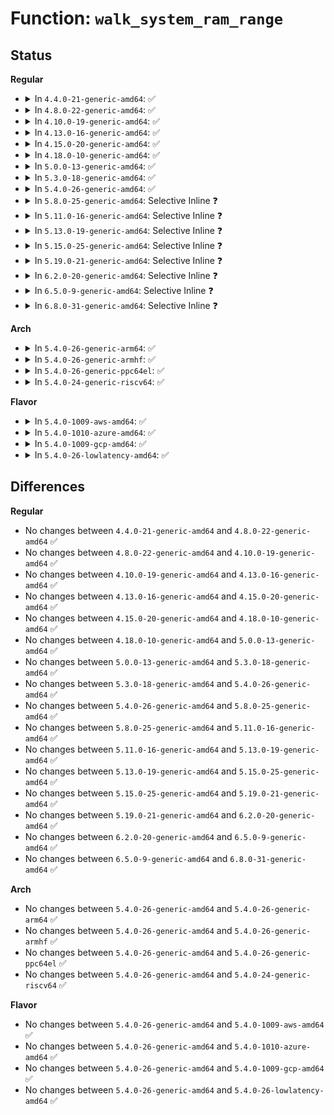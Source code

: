# Function: <code>walk_system_ram_range</code>

## Status
<b>Regular</b>
<ul>
<li>
<details>
<summary>In <code>4.4.0-21-generic-amd64</code>: ✅</summary>

```c
int walk_system_ram_range(long unsigned int start_pfn, long unsigned int nr_pages, void * arg, int (*)(long unsigned int, long unsigned int, void *) func)
```

```json
{
  "name": "walk_system_ram_range",
  "collision_type": "Unique Global",
  "inline_type": "No",
  "funcs": [
    {
      "addr": 18446744071579397856,
      "name": "walk_system_ram_range",
      "external": true,
      "loc": "kernel/resource.c:453",
      "file": "kernel/resource.c",
      "inline": "seen, unknown",
      "caller_inline": [],
      "caller_func": [
        "arch/x86/mm/ioremap.c:__ioremap_caller",
        "arch/x86/mm/pat.c:pat_pagerange_is_ram",
        "kernel/resource.c:page_is_ram",
        "mm/memory_hotplug.c:online_pages",
        "mm/memory_hotplug.c:online_pages",
        "fs/proc/kcore.c:kcore_update_ram"
      ]
    }
  ],
  "symbols": [
    {
      "addr": 18446744071579397856,
      "name": "walk_system_ram_range",
      "section": ".text",
      "bind": "STB_GLOBAL",
      "size": 225
    }
  ]
}
```
</details>
</li>
<li>
<details>
<summary>In <code>4.8.0-22-generic-amd64</code>: ✅</summary>

```c
int walk_system_ram_range(long unsigned int start_pfn, long unsigned int nr_pages, void * arg, int (*)(long unsigned int, long unsigned int, void *) func)
```

```json
{
  "name": "walk_system_ram_range",
  "collision_type": "Unique Global",
  "inline_type": "No",
  "funcs": [
    {
      "addr": 18446744071579410176,
      "name": "walk_system_ram_range",
      "external": true,
      "loc": "kernel/resource.c:479",
      "file": "kernel/resource.c",
      "inline": "seen, unknown",
      "caller_inline": [],
      "caller_func": [
        "arch/x86/mm/ioremap.c:__ioremap_caller",
        "arch/x86/mm/pat.c:pat_pagerange_is_ram",
        "kernel/resource.c:page_is_ram",
        "mm/memory_hotplug.c:online_pages",
        "mm/memory_hotplug.c:online_pages",
        "fs/proc/kcore.c:kcore_update_ram"
      ]
    }
  ],
  "symbols": [
    {
      "addr": 18446744071579410176,
      "name": "walk_system_ram_range",
      "section": ".text",
      "bind": "STB_GLOBAL",
      "size": 220
    }
  ]
}
```
</details>
</li>
<li>
<details>
<summary>In <code>4.10.0-19-generic-amd64</code>: ✅</summary>

```c
int walk_system_ram_range(long unsigned int start_pfn, long unsigned int nr_pages, void * arg, int (*)(long unsigned int, long unsigned int, void *) func)
```

```json
{
  "name": "walk_system_ram_range",
  "collision_type": "Unique Global",
  "inline_type": "No",
  "funcs": [
    {
      "addr": 18446744071579430480,
      "name": "walk_system_ram_range",
      "external": true,
      "loc": "kernel/resource.c:479",
      "file": "kernel/resource.c",
      "inline": "seen, unknown",
      "caller_inline": [],
      "caller_func": [
        "arch/x86/mm/ioremap.c:__ioremap_caller",
        "arch/x86/mm/pat.c:pat_pagerange_is_ram",
        "kernel/resource.c:page_is_ram",
        "mm/memory_hotplug.c:online_pages",
        "mm/memory_hotplug.c:online_pages",
        "fs/proc/kcore.c:kcore_update_ram"
      ]
    }
  ],
  "symbols": [
    {
      "addr": 18446744071579430480,
      "name": "walk_system_ram_range",
      "section": ".text",
      "bind": "STB_GLOBAL",
      "size": 220
    }
  ]
}
```
</details>
</li>
<li>
<details>
<summary>In <code>4.13.0-16-generic-amd64</code>: ✅</summary>

```c
int walk_system_ram_range(long unsigned int start_pfn, long unsigned int nr_pages, void * arg, int (*)(long unsigned int, long unsigned int, void *) func)
```

```json
{
  "name": "walk_system_ram_range",
  "collision_type": "Unique Global",
  "inline_type": "No",
  "funcs": [
    {
      "addr": 18446744071579418128,
      "name": "walk_system_ram_range",
      "external": true,
      "loc": "kernel/resource.c:479",
      "file": "kernel/resource.c",
      "inline": "seen, unknown",
      "caller_inline": [],
      "caller_func": [
        "arch/x86/mm/ioremap.c:__ioremap_caller",
        "arch/x86/mm/pat.c:pat_pagerange_is_ram",
        "kernel/resource.c:page_is_ram",
        "mm/memory_hotplug.c:online_pages",
        "mm/memory_hotplug.c:online_pages",
        "fs/proc/kcore.c:kcore_update_ram"
      ]
    }
  ],
  "symbols": [
    {
      "addr": 18446744071579418128,
      "name": "walk_system_ram_range",
      "section": ".text",
      "bind": "STB_GLOBAL",
      "size": 215
    }
  ]
}
```
</details>
</li>
<li>
<details>
<summary>In <code>4.15.0-20-generic-amd64</code>: ✅</summary>

```c
int walk_system_ram_range(long unsigned int start_pfn, long unsigned int nr_pages, void * arg, int (*)(long unsigned int, long unsigned int, void *) func)
```

```json
{
  "name": "walk_system_ram_range",
  "collision_type": "Unique Global",
  "inline_type": "No",
  "funcs": [
    {
      "addr": 18446744071579446096,
      "name": "walk_system_ram_range",
      "external": true,
      "loc": "kernel/resource.c:496",
      "file": "kernel/resource.c",
      "inline": "seen, unknown",
      "caller_inline": [],
      "caller_func": [
        "arch/x86/mm/pat.c:pat_pagerange_is_ram",
        "kernel/resource.c:page_is_ram",
        "mm/memory_hotplug.c:__offline_pages",
        "mm/memory_hotplug.c:__offline_pages",
        "mm/memory_hotplug.c:online_pages",
        "mm/memory_hotplug.c:online_pages",
        "fs/proc/kcore.c:kcore_update_ram"
      ]
    }
  ],
  "symbols": [
    {
      "addr": 18446744071579446096,
      "name": "walk_system_ram_range",
      "section": ".text",
      "bind": "STB_GLOBAL",
      "size": 217
    }
  ]
}
```
</details>
</li>
<li>
<details>
<summary>In <code>4.18.0-10-generic-amd64</code>: ✅</summary>

```c
int walk_system_ram_range(long unsigned int start_pfn, long unsigned int nr_pages, void * arg, int (*)(long unsigned int, long unsigned int, void *) func)
```

```json
{
  "name": "walk_system_ram_range",
  "collision_type": "Unique Global",
  "inline_type": "No",
  "funcs": [
    {
      "addr": 18446744071579460976,
      "name": "walk_system_ram_range",
      "external": true,
      "loc": "kernel/resource.c:464",
      "file": "kernel/resource.c",
      "inline": "seen, unknown",
      "caller_inline": [],
      "caller_func": [
        "arch/x86/mm/pat.c:pat_pagerange_is_ram",
        "kernel/resource.c:page_is_ram",
        "mm/memory_hotplug.c:__offline_pages",
        "mm/memory_hotplug.c:__offline_pages",
        "mm/memory_hotplug.c:online_pages",
        "mm/memory_hotplug.c:online_pages",
        "fs/proc/kcore.c:kcore_update_ram"
      ]
    }
  ],
  "symbols": [
    {
      "addr": 18446744071579460976,
      "name": "walk_system_ram_range",
      "section": ".text",
      "bind": "STB_GLOBAL",
      "size": 217
    }
  ]
}
```
</details>
</li>
<li>
<details>
<summary>In <code>5.0.0-13-generic-amd64</code>: ✅</summary>

```c
int walk_system_ram_range(long unsigned int start_pfn, long unsigned int nr_pages, void * arg, int (*)(long unsigned int, long unsigned int, void *) func)
```

```json
{
  "name": "walk_system_ram_range",
  "collision_type": "Unique Global",
  "inline_type": "No",
  "funcs": [
    {
      "addr": 18446744071579494528,
      "name": "walk_system_ram_range",
      "external": true,
      "loc": "kernel/resource.c:458",
      "file": "kernel/resource.c",
      "inline": "seen, unknown",
      "caller_inline": [],
      "caller_func": [
        "arch/x86/mm/pat.c:pat_pagerange_is_ram",
        "kernel/resource.c:page_is_ram",
        "mm/memory_hotplug.c:__offline_pages",
        "mm/memory_hotplug.c:__offline_pages",
        "mm/memory_hotplug.c:online_pages",
        "mm/memory_hotplug.c:online_pages",
        "fs/proc/kcore.c:kcore_update_ram"
      ]
    }
  ],
  "symbols": [
    {
      "addr": 18446744071579494528,
      "name": "walk_system_ram_range",
      "section": ".text",
      "bind": "STB_GLOBAL",
      "size": 209
    }
  ]
}
```
</details>
</li>
<li>
<details>
<summary>In <code>5.3.0-18-generic-amd64</code>: ✅</summary>

```c
int walk_system_ram_range(long unsigned int start_pfn, long unsigned int nr_pages, void * arg, int (*)(long unsigned int, long unsigned int, void *) func)
```

```json
{
  "name": "walk_system_ram_range",
  "collision_type": "Unique Global",
  "inline_type": "No",
  "funcs": [
    {
      "addr": 18446744071579512528,
      "name": "walk_system_ram_range",
      "external": true,
      "loc": "kernel/resource.c:475",
      "file": "kernel/resource.c",
      "inline": "seen, unknown",
      "caller_inline": [],
      "caller_func": [
        "arch/x86/mm/pat.c:pat_pagerange_is_ram",
        "kernel/resource.c:page_is_ram",
        "mm/memory_hotplug.c:__offline_pages",
        "mm/memory_hotplug.c:__offline_pages",
        "mm/memory_hotplug.c:online_pages",
        "mm/memory_hotplug.c:online_pages",
        "fs/proc/kcore.c:kcore_update_ram"
      ]
    }
  ],
  "symbols": [
    {
      "addr": 18446744071579512528,
      "name": "walk_system_ram_range",
      "section": ".text",
      "bind": "STB_GLOBAL",
      "size": 206
    }
  ]
}
```
</details>
</li>
<li>
<details>
<summary>In <code>5.4.0-26-generic-amd64</code>: ✅</summary>

```c
int walk_system_ram_range(long unsigned int start_pfn, long unsigned int nr_pages, void * arg, int (*)(long unsigned int, long unsigned int, void *) func)
```

```json
{
  "name": "walk_system_ram_range",
  "collision_type": "Unique Global",
  "inline_type": "No",
  "funcs": [
    {
      "addr": 18446744071579538704,
      "name": "walk_system_ram_range",
      "external": true,
      "loc": "kernel/resource.c:475",
      "file": "kernel/resource.c",
      "inline": "seen, unknown",
      "caller_inline": [],
      "caller_func": [
        "arch/x86/mm/pat.c:pat_pagerange_is_ram",
        "kernel/resource.c:page_is_ram",
        "mm/memory_hotplug.c:__offline_pages",
        "mm/memory_hotplug.c:__offline_pages",
        "mm/memory_hotplug.c:online_pages",
        "mm/memory_hotplug.c:online_pages",
        "fs/proc/kcore.c:kcore_update_ram"
      ]
    }
  ],
  "symbols": [
    {
      "addr": 18446744071579538704,
      "name": "walk_system_ram_range",
      "section": ".text",
      "bind": "STB_GLOBAL",
      "size": 206
    }
  ]
}
```
</details>
</li>
<li>
<details>
<summary>In <code>5.8.0-25-generic-amd64</code>: Selective Inline ❓</summary>

```c
int walk_system_ram_range(long unsigned int start_pfn, long unsigned int nr_pages, void * arg, int (*)(long unsigned int, long unsigned int, void *) func)
```

```json
{
  "name": "walk_system_ram_range",
  "collision_type": "Unique Global",
  "inline_type": "Selective",
  "funcs": [
    {
      "addr": 18446744071579569207,
      "name": "walk_system_ram_range",
      "external": true,
      "loc": "kernel/resource.c:475",
      "file": "kernel/resource.c",
      "inline": "not declared, inlined",
      "caller_inline": [
        "kernel/resource.c:page_is_ram"
      ],
      "caller_func": [
        "arch/x86/mm/pat/memtype.c:pat_pagerange_is_ram",
        "mm/memory_hotplug.c:__offline_pages",
        "mm/memory_hotplug.c:__offline_pages",
        "mm/memory_hotplug.c:__offline_pages",
        "mm/memory_hotplug.c:online_pages",
        "mm/memory_hotplug.c:online_pages"
      ]
    }
  ],
  "symbols": [
    {
      "addr": 18446744071579570432,
      "name": "walk_system_ram_range",
      "section": ".text",
      "bind": "STB_GLOBAL",
      "size": 206
    }
  ]
}
```
</details>
</li>
<li>
<details>
<summary>In <code>5.11.0-16-generic-amd64</code>: Selective Inline ❓</summary>

```c
int walk_system_ram_range(long unsigned int start_pfn, long unsigned int nr_pages, void * arg, int (*)(long unsigned int, long unsigned int, void *) func)
```

```json
{
  "name": "walk_system_ram_range",
  "collision_type": "Unique Global",
  "inline_type": "Selective",
  "funcs": [
    {
      "addr": 18446744071579550615,
      "name": "walk_system_ram_range",
      "external": true,
      "loc": "kernel/resource.c:482",
      "file": "kernel/resource.c",
      "inline": "not declared, inlined",
      "caller_inline": [
        "kernel/resource.c:page_is_ram"
      ],
      "caller_func": [
        "arch/x86/mm/pat/memtype.c:pat_pagerange_is_ram",
        "mm/memory_hotplug.c:offline_pages"
      ]
    }
  ],
  "symbols": [
    {
      "addr": 18446744071579551840,
      "name": "walk_system_ram_range",
      "section": ".text",
      "bind": "STB_GLOBAL",
      "size": 206
    }
  ]
}
```
</details>
</li>
<li>
<details>
<summary>In <code>5.13.0-19-generic-amd64</code>: Selective Inline ❓</summary>

```c
int walk_system_ram_range(long unsigned int start_pfn, long unsigned int nr_pages, void * arg, int (*)(long unsigned int, long unsigned int, void *) func)
```

```json
{
  "name": "walk_system_ram_range",
  "collision_type": "Unique Global",
  "inline_type": "Selective",
  "funcs": [
    {
      "addr": 18446744071579554311,
      "name": "walk_system_ram_range",
      "external": true,
      "loc": "kernel/resource.c:465",
      "file": "kernel/resource.c",
      "inline": "not declared, inlined",
      "caller_inline": [
        "kernel/resource.c:page_is_ram"
      ],
      "caller_func": [
        "arch/x86/mm/pat/memtype.c:pat_pagerange_is_ram",
        "mm/memory_hotplug.c:offline_pages"
      ]
    }
  ],
  "symbols": [
    {
      "addr": 18446744071579556432,
      "name": "walk_system_ram_range",
      "section": ".text",
      "bind": "STB_GLOBAL",
      "size": 201
    }
  ]
}
```
</details>
</li>
<li>
<details>
<summary>In <code>5.15.0-25-generic-amd64</code>: Selective Inline ❓</summary>

```c
int walk_system_ram_range(long unsigned int start_pfn, long unsigned int nr_pages, void * arg, int (*)(long unsigned int, long unsigned int, void *) func)
```

```json
{
  "name": "walk_system_ram_range",
  "collision_type": "Unique Global",
  "inline_type": "Selective",
  "funcs": [
    {
      "addr": 18446744071579626871,
      "name": "walk_system_ram_range",
      "external": true,
      "loc": "kernel/resource.c:465",
      "file": "kernel/resource.c",
      "inline": "not declared, inlined",
      "caller_inline": [
        "kernel/resource.c:page_is_ram"
      ],
      "caller_func": [
        "arch/x86/mm/pat/memtype.c:pat_pagerange_is_ram",
        "mm/memory_hotplug.c:offline_pages"
      ]
    }
  ],
  "symbols": [
    {
      "addr": 18446744071579629008,
      "name": "walk_system_ram_range",
      "section": ".text",
      "bind": "STB_GLOBAL",
      "size": 201
    }
  ]
}
```
</details>
</li>
<li>
<details>
<summary>In <code>5.19.0-21-generic-amd64</code>: Selective Inline ❓</summary>

```c
int walk_system_ram_range(long unsigned int start_pfn, long unsigned int nr_pages, void * arg, int (*)(long unsigned int, long unsigned int, void *) func)
```

```json
{
  "name": "walk_system_ram_range",
  "collision_type": "Unique Global",
  "inline_type": "Selective",
  "funcs": [
    {
      "addr": 18446744071579722804,
      "name": "walk_system_ram_range",
      "external": true,
      "loc": "kernel/resource.c:452",
      "file": "kernel/resource.c",
      "inline": "not declared, inlined",
      "caller_inline": [
        "kernel/resource.c:page_is_ram"
      ],
      "caller_func": [
        "arch/x86/mm/pat/memtype.c:pat_pagerange_is_ram",
        "mm/memory_hotplug.c:offline_pages"
      ]
    }
  ],
  "symbols": [
    {
      "addr": 18446744071579724256,
      "name": "walk_system_ram_range",
      "section": ".text",
      "bind": "STB_GLOBAL",
      "size": 235
    }
  ]
}
```
</details>
</li>
<li>
<details>
<summary>In <code>6.2.0-20-generic-amd64</code>: Selective Inline ❓</summary>

```c
int walk_system_ram_range(long unsigned int start_pfn, long unsigned int nr_pages, void * arg, int (*)(long unsigned int, long unsigned int, void *) func)
```

```json
{
  "name": "walk_system_ram_range",
  "collision_type": "Unique Global",
  "inline_type": "Selective",
  "funcs": [
    {
      "addr": 18446744071579849892,
      "name": "walk_system_ram_range",
      "external": true,
      "loc": "kernel/resource.c:452",
      "file": "kernel/resource.c",
      "inline": "not declared, inlined",
      "caller_inline": [
        "kernel/resource.c:page_is_ram"
      ],
      "caller_func": [
        "arch/x86/mm/pat/memtype.c:pat_pagerange_is_ram",
        "mm/memory_hotplug.c:offline_pages"
      ]
    }
  ],
  "symbols": [
    {
      "addr": 18446744071579853824,
      "name": "walk_system_ram_range",
      "section": ".text",
      "bind": "STB_GLOBAL",
      "size": 235
    }
  ]
}
```
</details>
</li>
<li>
<details>
<summary>In <code>6.5.0-9-generic-amd64</code>: Selective Inline ❓</summary>

```c
int walk_system_ram_range(long unsigned int start_pfn, long unsigned int nr_pages, void * arg, int (*)(long unsigned int, long unsigned int, void *) func)
```

```json
{
  "name": "walk_system_ram_range",
  "collision_type": "Unique Global",
  "inline_type": "Selective",
  "funcs": [
    {
      "addr": 18446744071579900132,
      "name": "walk_system_ram_range",
      "external": true,
      "loc": "kernel/resource.c:452",
      "file": "kernel/resource.c",
      "inline": "not declared, inlined",
      "caller_inline": [
        "kernel/resource.c:page_is_ram"
      ],
      "caller_func": [
        "arch/x86/mm/pat/memtype.c:pat_pagerange_is_ram",
        "mm/memory_hotplug.c:offline_pages"
      ]
    }
  ],
  "symbols": [
    {
      "addr": 18446744071579904080,
      "name": "walk_system_ram_range",
      "section": ".text",
      "bind": "STB_GLOBAL",
      "size": 235
    }
  ]
}
```
</details>
</li>
<li>
<details>
<summary>In <code>6.8.0-31-generic-amd64</code>: Selective Inline ❓</summary>

```c
int walk_system_ram_range(long unsigned int start_pfn, long unsigned int nr_pages, void * arg, int (*)(long unsigned int, long unsigned int, void *) func)
```

```json
{
  "name": "walk_system_ram_range",
  "collision_type": "Unique Global",
  "inline_type": "Selective",
  "funcs": [
    {
      "addr": 18446744071579938868,
      "name": "walk_system_ram_range",
      "external": true,
      "loc": "kernel/resource.c:507",
      "file": "kernel/resource.c",
      "inline": "not declared, inlined",
      "caller_inline": [
        "kernel/resource.c:page_is_ram"
      ],
      "caller_func": [
        "arch/x86/mm/pat/memtype.c:pat_pagerange_is_ram",
        "kernel/dma/direct.c:dma_direct_all_ram_mapped",
        "mm/memory_hotplug.c:offline_pages"
      ]
    }
  ],
  "symbols": [
    {
      "addr": 18446744071579943296,
      "name": "walk_system_ram_range",
      "section": ".text",
      "bind": "STB_GLOBAL",
      "size": 235
    }
  ]
}
```
</details>
</li>
</ul>
<b>Arch</b>
<ul>
<li>
<details>
<summary>In <code>5.4.0-26-generic-arm64</code>: ✅</summary>

```c
int walk_system_ram_range(long unsigned int start_pfn, long unsigned int nr_pages, void * arg, int (*)(long unsigned int, long unsigned int, void *) func)
```

```json
{
  "name": "walk_system_ram_range",
  "collision_type": "Unique Global",
  "inline_type": "No",
  "funcs": [
    {
      "addr": 18446603336490685168,
      "name": "walk_system_ram_range",
      "external": true,
      "loc": "kernel/resource.c:475",
      "file": "kernel/resource.c",
      "inline": "seen, unknown",
      "caller_inline": [],
      "caller_func": [
        "kernel/resource.c:page_is_ram",
        "mm/memory_hotplug.c:online_pages",
        "mm/memory_hotplug.c:online_pages",
        "fs/proc/kcore.c:kcore_update_ram"
      ]
    }
  ],
  "symbols": [
    {
      "addr": 18446603336490685168,
      "name": "walk_system_ram_range",
      "section": ".text",
      "bind": "STB_GLOBAL",
      "size": 236
    }
  ]
}
```
</details>
</li>
<li>
<details>
<summary>In <code>5.4.0-26-generic-armhf</code>: ✅</summary>

```c
int walk_system_ram_range(long unsigned int start_pfn, long unsigned int nr_pages, void * arg, int (*)(long unsigned int, long unsigned int, void *) func)
```

```json
{
  "name": "walk_system_ram_range",
  "collision_type": "Unique Global",
  "inline_type": "No",
  "funcs": [
    {
      "addr": 3224754468,
      "name": "walk_system_ram_range",
      "external": true,
      "loc": "kernel/resource.c:475",
      "file": "kernel/resource.c",
      "inline": "seen, unknown",
      "caller_inline": [],
      "caller_func": [
        "kernel/resource.c:page_is_ram"
      ]
    }
  ],
  "symbols": [
    {
      "addr": 3224754468,
      "name": "walk_system_ram_range",
      "section": ".text",
      "bind": "STB_GLOBAL",
      "size": 252
    }
  ]
}
```
</details>
</li>
<li>
<details>
<summary>In <code>5.4.0-26-generic-ppc64el</code>: ✅</summary>

```c
int walk_system_ram_range(long unsigned int start_pfn, long unsigned int nr_pages, void * arg, int (*)(long unsigned int, long unsigned int, void *) func)
```

```json
{
  "name": "walk_system_ram_range",
  "collision_type": "Unique Global",
  "inline_type": "No",
  "funcs": [
    {
      "addr": 13835058055283509744,
      "name": "walk_system_ram_range",
      "external": true,
      "loc": "kernel/resource.c:475",
      "file": "kernel/resource.c",
      "inline": "seen, unknown",
      "caller_inline": [],
      "caller_func": [
        "arch/powerpc/platforms/pseries/iommu.c:enable_ddw",
        "kernel/resource.c:page_is_ram",
        "mm/memory_hotplug.c:__offline_pages",
        "mm/memory_hotplug.c:__offline_pages",
        "mm/memory_hotplug.c:online_pages",
        "mm/memory_hotplug.c:online_pages",
        "fs/proc/kcore.c:kcore_update_ram"
      ]
    }
  ],
  "symbols": [
    {
      "addr": 13835058055283509744,
      "name": "walk_system_ram_range",
      "section": ".text",
      "bind": "STB_GLOBAL",
      "size": 336
    }
  ]
}
```
</details>
</li>
<li>
<details>
<summary>In <code>5.4.0-24-generic-riscv64</code>: ✅</summary>

```c
int walk_system_ram_range(long unsigned int start_pfn, long unsigned int nr_pages, void * arg, int (*)(long unsigned int, long unsigned int, void *) func)
```

```json
{
  "name": "walk_system_ram_range",
  "collision_type": "Unique Global",
  "inline_type": "No",
  "funcs": [
    {
      "addr": 18446743936271419014,
      "name": "walk_system_ram_range",
      "external": true,
      "loc": "kernel/resource.c:475",
      "file": "kernel/resource.c",
      "inline": "seen, unknown",
      "caller_inline": [],
      "caller_func": [
        "kernel/resource.c:page_is_ram",
        "fs/proc/kcore.c:kcore_update_ram"
      ]
    }
  ],
  "symbols": [
    {
      "addr": 18446743936271419014,
      "name": "walk_system_ram_range",
      "section": ".text",
      "bind": "STB_GLOBAL",
      "size": 156
    }
  ]
}
```
</details>
</li>
</ul>
<b>Flavor</b>
<ul>
<li>
<details>
<summary>In <code>5.4.0-1009-aws-amd64</code>: ✅</summary>

```c
int walk_system_ram_range(long unsigned int start_pfn, long unsigned int nr_pages, void * arg, int (*)(long unsigned int, long unsigned int, void *) func)
```

```json
{
  "name": "walk_system_ram_range",
  "collision_type": "Unique Global",
  "inline_type": "No",
  "funcs": [
    {
      "addr": 18446744071579512368,
      "name": "walk_system_ram_range",
      "external": true,
      "loc": "kernel/resource.c:475",
      "file": "kernel/resource.c",
      "inline": "seen, unknown",
      "caller_inline": [],
      "caller_func": [
        "arch/x86/mm/pat.c:pat_pagerange_is_ram",
        "kernel/resource.c:page_is_ram",
        "mm/memory_hotplug.c:__offline_pages",
        "mm/memory_hotplug.c:__offline_pages",
        "mm/memory_hotplug.c:online_pages",
        "mm/memory_hotplug.c:online_pages",
        "fs/proc/kcore.c:kcore_update_ram"
      ]
    }
  ],
  "symbols": [
    {
      "addr": 18446744071579512368,
      "name": "walk_system_ram_range",
      "section": ".text",
      "bind": "STB_GLOBAL",
      "size": 206
    }
  ]
}
```
</details>
</li>
<li>
<details>
<summary>In <code>5.4.0-1010-azure-amd64</code>: ✅</summary>

```c
int walk_system_ram_range(long unsigned int start_pfn, long unsigned int nr_pages, void * arg, int (*)(long unsigned int, long unsigned int, void *) func)
```

```json
{
  "name": "walk_system_ram_range",
  "collision_type": "Unique Global",
  "inline_type": "No",
  "funcs": [
    {
      "addr": 18446744071579441168,
      "name": "walk_system_ram_range",
      "external": true,
      "loc": "kernel/resource.c:475",
      "file": "kernel/resource.c",
      "inline": "seen, unknown",
      "caller_inline": [],
      "caller_func": [
        "arch/x86/mm/pat.c:pat_pagerange_is_ram",
        "kernel/resource.c:page_is_ram",
        "mm/memory_hotplug.c:__offline_pages",
        "mm/memory_hotplug.c:__offline_pages",
        "mm/memory_hotplug.c:online_pages",
        "mm/memory_hotplug.c:online_pages",
        "fs/proc/kcore.c:kcore_update_ram"
      ]
    }
  ],
  "symbols": [
    {
      "addr": 18446744071579441168,
      "name": "walk_system_ram_range",
      "section": ".text",
      "bind": "STB_GLOBAL",
      "size": 206
    }
  ]
}
```
</details>
</li>
<li>
<details>
<summary>In <code>5.4.0-1009-gcp-amd64</code>: ✅</summary>

```c
int walk_system_ram_range(long unsigned int start_pfn, long unsigned int nr_pages, void * arg, int (*)(long unsigned int, long unsigned int, void *) func)
```

```json
{
  "name": "walk_system_ram_range",
  "collision_type": "Unique Global",
  "inline_type": "No",
  "funcs": [
    {
      "addr": 18446744071579512288,
      "name": "walk_system_ram_range",
      "external": true,
      "loc": "kernel/resource.c:475",
      "file": "kernel/resource.c",
      "inline": "seen, unknown",
      "caller_inline": [],
      "caller_func": [
        "arch/x86/mm/pat.c:pat_pagerange_is_ram",
        "kernel/resource.c:page_is_ram",
        "mm/memory_hotplug.c:__offline_pages",
        "mm/memory_hotplug.c:__offline_pages",
        "mm/memory_hotplug.c:online_pages",
        "mm/memory_hotplug.c:online_pages",
        "fs/proc/kcore.c:kcore_update_ram"
      ]
    }
  ],
  "symbols": [
    {
      "addr": 18446744071579512288,
      "name": "walk_system_ram_range",
      "section": ".text",
      "bind": "STB_GLOBAL",
      "size": 206
    }
  ]
}
```
</details>
</li>
<li>
<details>
<summary>In <code>5.4.0-26-lowlatency-amd64</code>: ✅</summary>

```c
int walk_system_ram_range(long unsigned int start_pfn, long unsigned int nr_pages, void * arg, int (*)(long unsigned int, long unsigned int, void *) func)
```

```json
{
  "name": "walk_system_ram_range",
  "collision_type": "Unique Global",
  "inline_type": "No",
  "funcs": [
    {
      "addr": 18446744071579545216,
      "name": "walk_system_ram_range",
      "external": true,
      "loc": "kernel/resource.c:475",
      "file": "kernel/resource.c",
      "inline": "seen, unknown",
      "caller_inline": [],
      "caller_func": [
        "arch/x86/mm/pat.c:pat_pagerange_is_ram",
        "kernel/resource.c:page_is_ram",
        "mm/memory_hotplug.c:__offline_pages",
        "mm/memory_hotplug.c:__offline_pages",
        "mm/memory_hotplug.c:online_pages",
        "mm/memory_hotplug.c:online_pages",
        "fs/proc/kcore.c:kcore_update_ram"
      ]
    }
  ],
  "symbols": [
    {
      "addr": 18446744071579545216,
      "name": "walk_system_ram_range",
      "section": ".text",
      "bind": "STB_GLOBAL",
      "size": 206
    }
  ]
}
```
</details>
</li>
</ul>

## Differences
<b>Regular</b>
<ul>
<li>
No changes between <code>4.4.0-21-generic-amd64</code> and <code>4.8.0-22-generic-amd64</code> ✅
</li>
<li>
No changes between <code>4.8.0-22-generic-amd64</code> and <code>4.10.0-19-generic-amd64</code> ✅
</li>
<li>
No changes between <code>4.10.0-19-generic-amd64</code> and <code>4.13.0-16-generic-amd64</code> ✅
</li>
<li>
No changes between <code>4.13.0-16-generic-amd64</code> and <code>4.15.0-20-generic-amd64</code> ✅
</li>
<li>
No changes between <code>4.15.0-20-generic-amd64</code> and <code>4.18.0-10-generic-amd64</code> ✅
</li>
<li>
No changes between <code>4.18.0-10-generic-amd64</code> and <code>5.0.0-13-generic-amd64</code> ✅
</li>
<li>
No changes between <code>5.0.0-13-generic-amd64</code> and <code>5.3.0-18-generic-amd64</code> ✅
</li>
<li>
No changes between <code>5.3.0-18-generic-amd64</code> and <code>5.4.0-26-generic-amd64</code> ✅
</li>
<li>
No changes between <code>5.4.0-26-generic-amd64</code> and <code>5.8.0-25-generic-amd64</code> ✅
</li>
<li>
No changes between <code>5.8.0-25-generic-amd64</code> and <code>5.11.0-16-generic-amd64</code> ✅
</li>
<li>
No changes between <code>5.11.0-16-generic-amd64</code> and <code>5.13.0-19-generic-amd64</code> ✅
</li>
<li>
No changes between <code>5.13.0-19-generic-amd64</code> and <code>5.15.0-25-generic-amd64</code> ✅
</li>
<li>
No changes between <code>5.15.0-25-generic-amd64</code> and <code>5.19.0-21-generic-amd64</code> ✅
</li>
<li>
No changes between <code>5.19.0-21-generic-amd64</code> and <code>6.2.0-20-generic-amd64</code> ✅
</li>
<li>
No changes between <code>6.2.0-20-generic-amd64</code> and <code>6.5.0-9-generic-amd64</code> ✅
</li>
<li>
No changes between <code>6.5.0-9-generic-amd64</code> and <code>6.8.0-31-generic-amd64</code> ✅
</li>
</ul>
<b>Arch</b>
<ul>
<li>
No changes between <code>5.4.0-26-generic-amd64</code> and <code>5.4.0-26-generic-arm64</code> ✅
</li>
<li>
No changes between <code>5.4.0-26-generic-amd64</code> and <code>5.4.0-26-generic-armhf</code> ✅
</li>
<li>
No changes between <code>5.4.0-26-generic-amd64</code> and <code>5.4.0-26-generic-ppc64el</code> ✅
</li>
<li>
No changes between <code>5.4.0-26-generic-amd64</code> and <code>5.4.0-24-generic-riscv64</code> ✅
</li>
</ul>
<b>Flavor</b>
<ul>
<li>
No changes between <code>5.4.0-26-generic-amd64</code> and <code>5.4.0-1009-aws-amd64</code> ✅
</li>
<li>
No changes between <code>5.4.0-26-generic-amd64</code> and <code>5.4.0-1010-azure-amd64</code> ✅
</li>
<li>
No changes between <code>5.4.0-26-generic-amd64</code> and <code>5.4.0-1009-gcp-amd64</code> ✅
</li>
<li>
No changes between <code>5.4.0-26-generic-amd64</code> and <code>5.4.0-26-lowlatency-amd64</code> ✅
</li>
</ul>
